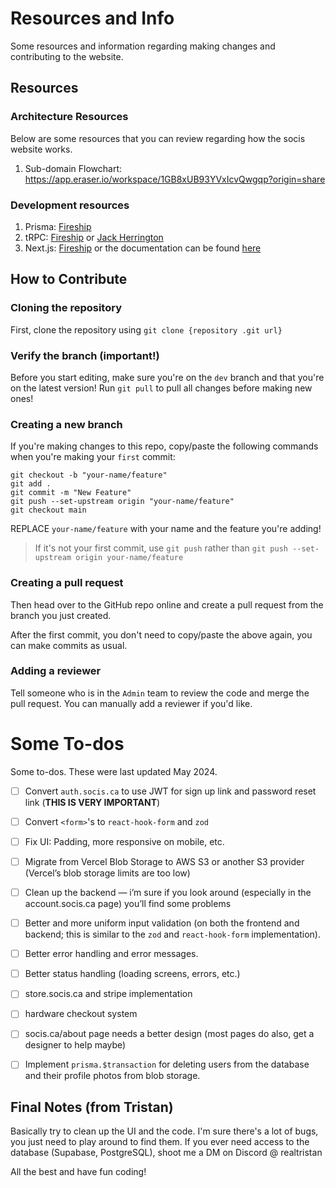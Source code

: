 # Resources and Info
Some resources and information regarding making changes and contributing to the website.

## Resources
### Architecture Resources
Below are some resources that you can review regarding how the socis website works.

1. Sub-domain Flowchart: https://app.eraser.io/workspace/1GB8xUB93YVxIcvQwgqp?origin=share

### Development resources
1. Prisma: [Fireship](https://www.youtube.com/watch?v=rLRIB6AF2Dg)
2. tRPC: [Fireship](https://www.youtube.com/watch?v=0DyAyLdVW0I) or [Jack Herrington](https://www.youtube.com/watch?v=qCLV0Iaq9zU)
3. Next.js: [Fireship](https://www.youtube.com/watch?v=Sklc_fQBmcs) or the documentation can be found [here](https://nextjs.org/docs)

## How to Contribute
### Cloning the repository
First, clone the repository using `git clone {repository .git url}`

### Verify the branch (important!)
Before you start editing, make sure you're on the `dev` branch and that you're on the latest version! Run `git pull` to pull all changes before making new ones!

### Creating a new branch
If you're making changes to this repo, copy/paste the following commands when you're making your `first` commit:

```
git checkout -b "your-name/feature"
git add .
git commit -m "New Feature"
git push --set-upstream origin "your-name/feature"
git checkout main
```

REPLACE `your-name/feature` with your name and the feature you're adding! 

> If it's not your first commit, use `git push` rather than `git push --set-upstream origin your-name/feature`

### Creating a pull request
Then head over to the GitHub repo online and create a pull request from the branch you just created.

After the first commit, you don't need to copy/paste the above again, you can make commits as usual.

### Adding a reviewer
Tell someone who is in the `Admin` team to review the code and merge the pull request. You can manually add a reviewer if you'd like.

# Some To-dos
Some to-dos. These were last updated May 2024.

- [ ] Convert `auth.socis.ca` to use JWT for sign up link and password reset link (**THIS IS VERY IMPORTANT**)


- [ ] Convert `<form>`'s to `react-hook-form` and `zod`
- [ ] Fix UI: Padding, more responsive on mobile, etc.
- [ ] Migrate from Vercel Blob Storage to AWS S3 or another S3 provider (Vercel’s blob storage limits are too low)
- [ ] Clean up the backend — i’m sure if you look around (especially in the account.socis.ca page) you’ll find some problems
- [ ] Better and more uniform input validation (on both the frontend and backend; this is similar to the `zod` and `react-hook-form` implementation).
- [ ] Better error handling and error messages.
- [ ] Better status handling (loading screens, errors, etc.)
- [ ] store.socis.ca and stripe implementation
- [ ] hardware checkout system
- [ ] socis.ca/about page needs a better design (most pages do also, get a designer to help maybe)

- [ ] Implement `prisma.$transaction` for deleting users from the database and their profile photos from blob storage.

## Final Notes (from Tristan)
Basically try to clean up the UI and the code. I'm sure there's a lot of bugs, you just need to play around to find them. If you ever need access to the database (Supabase, PostgreSQL), shoot me a DM on Discord @ realtristan

All the best and have fun coding!
